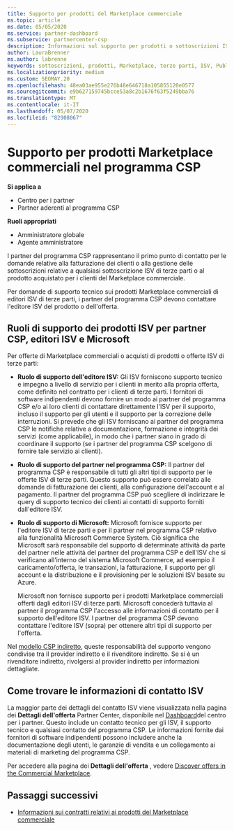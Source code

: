 ```yaml
---
title: Supporto per prodotti del Marketplace commerciale
ms.topic: article
ms.date: 05/05/2020
ms.service: partner-dashboard
ms.subservice: partnercenter-csp
description: Informazioni sul supporto per prodotti o sottoscrizioni ISV di terze parti nel Marketplace commerciale del programma CSP.
author: LauraBrenner
ms.author: labrenne
keywords: sottoscrizioni, prodotti, Marketplace, terze parti, ISV, Publisher, supporto tecnico, CSP
ms.localizationpriority: medium
ms.custom: SEOMAY.20
ms.openlocfilehash: 48ea03ae955e276b48e646718a105855120e0577
ms.sourcegitcommit: e9b627159745bcce53a8c2b1676f63f5249bba76
ms.translationtype: MT
ms.contentlocale: it-IT
ms.lasthandoff: 05/07/2020
ms.locfileid: "82908067"
---
```

# <a name="support-for-commercial-marketplace-products-in-the-csp-program"></a>Supporto per prodotti Marketplace commerciali nel programma CSP

**Si applica a**

- Centro per i partner
- Partner aderenti al programma CSP

**Ruoli appropriati**

- Amministratore globale
- Agente amministratore

I partner del programma CSP rappresentano il primo punto di contatto per le domande relative alla fatturazione dei clienti o alla gestione delle sottoscrizioni relative a qualsiasi sottoscrizione ISV di terze parti o al prodotto acquistato per i clienti del Marketplace commerciale.

Per domande di supporto tecnico sui prodotti Marketplace commerciali di editori ISV di terze parti, i partner del programma CSP devono contattare l'editore ISV del prodotto o dell'offerta.

## <a name="support-roles-of-isv-products-for-csp-partners-isv-publishers-and-microsoft"></a>Ruoli di supporto dei prodotti ISV per partner CSP, editori ISV e Microsoft

Per offerte di Marketplace commerciali o acquisti di prodotti o offerte ISV di terze parti:

- **Ruolo di supporto dell'editore ISV:** Gli ISV forniscono supporto tecnico e impegno a livello di servizio per i clienti in merito alla propria offerta, come definito nel contratto per i clienti di terze parti. I fornitori di software indipendenti devono fornire un modo ai partner del programma CSP e/o ai loro clienti di contattare direttamente l'ISV per il supporto, incluso il supporto per gli utenti e il supporto per la correzione delle interruzioni. Si prevede che gli ISV forniscano ai partner del programma CSP le notifiche relative a documentazione, formazione e integrità dei servizi (come applicabile), in modo che i partner siano in grado di coordinare il supporto (se i partner del programma CSP scelgono di fornire tale servizio ai clienti).

- **Ruolo di supporto del partner nel programma CSP:** Il partner del programma CSP è responsabile di tutti gli altri tipi di supporto per le offerte ISV di terze parti. Questo supporto può essere correlato alle domande di fatturazione dei clienti, alla configurazione dell'account e al pagamento. Il partner del programma CSP può scegliere di indirizzare le query di supporto tecnico dei clienti ai contatti di supporto forniti dall'editore ISV.

- **Ruolo di supporto di Microsoft:** Microsoft fornisce supporto per l'editore ISV di terze parti e per il partner nel programma CSP relativo alla funzionalità Microsoft Commerce System. Ciò significa che Microsoft sarà responsabile del supporto di determinate attività da parte del partner nelle attività del partner del programma CSP e dell'ISV che si verificano all'interno del sistema Microsoft Commerce, ad esempio il caricamento/offerta, le transazioni, la fatturazione, il supporto per gli account e la distribuzione e il provisioning per le soluzioni ISV basate su Azure.

    Microsoft non fornisce supporto per i prodotti Marketplace commerciali offerti dagli editori ISV di terze parti. Microsoft concederà tuttavia al partner il programma CSP l'accesso alle informazioni di contatto per il supporto dell'editore ISV. I partner del programma CSP devono contattare l'editore ISV (sopra) per ottenere altri tipi di supporto per l'offerta.

Nel [modello CSP indiretto](csp-overview.md#indirect-model), queste responsabilità del supporto vengono condivise tra il provider indiretto e il rivenditore indiretto. Se si è un rivenditore indiretto, rivolgersi al provider indiretto per informazioni dettagliate.

## <a name="how-to-find-isv-contact-information"></a>Come trovare le informazioni di contatto ISV

La maggior parte dei dettagli del contatto ISV viene visualizzata nella pagina dei **Dettagli dell'offerta** Partner Center, disponibile nel [Dashboard](https://partner.microsoft.com/dashboard)del centro per i partner. Questo include un contatto tecnico per gli ISV, il supporto tecnico e qualsiasi contatto del programma CSP. Le informazioni fornite dai fornitori di software indipendenti possono includere anche la documentazione degli utenti, le garanzie di vendita e un collegamento ai materiali di marketing del programma CSP.

Per accedere alla pagina dei **Dettagli dell'offerta** , vedere [Discover offers in the Commercial Marketplace](csp-commercial-marketplace-discover.md#view-marketplace-offers-in-partner-center).

## <a name="next-steps"></a>Passaggi successivi

- [Informazioni sui contratti relativi ai prodotti del Marketplace commerciale](csp-commercial-marketplace-contracting.md)
